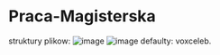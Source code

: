 # Praca-Magisterska
struktury plikow: 
![image](https://user-images.githubusercontent.com/19273225/161536340-38cca57a-a7d6-4f71-b985-2eb9e20b75d3.png)
![image](https://user-images.githubusercontent.com/19273225/161536374-868e7bfe-ad40-4ccd-8e97-4bf9851c7605.png)
defaulty: voxceleb.
